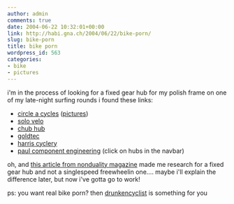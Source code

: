```yaml
---
author: admin
comments: true
date: 2004-06-22 10:32:01+00:00
link: http://habi.gna.ch/2004/06/22/bike-porn/
slug: bike-porn
title: bike porn
wordpress_id: 563
categories:
- bike
- pictures
---
```


i'm in the process of looking for a fixed gear hub for my polish frame
on one of my late-night surfing rounds i found these links:

- [circle a cycles](http://www.circleacycles.com/) ([pictures](http://www.circleacycles.com/gallery.asp))
- [solo velo](http://www.angelfire.com/ca6/solovelo/SoloVeloPhotos1.html)
- [chub hub](http://www.chubhub.com/pictures.php)
- [goldtec](http://www.betd.co.uk/acatalog/BETD_SHOP_Goldtec_Products_22.html)
- [harris cyclery](http://www.sheldonbrown.com/harris/fixed-hubs.html)
- [paul component engineering](http://www.paulcomp.com/) (click on hubs in the navbar)

oh, and [this article from nonduality magazine](http://www.nonduality.com/900gg.htm) made me research for a fixed gear hub and not a singlespeed freewheelin one....
maybe i'll explain the difference later, but now i've gotta go to work!

ps: you want real bike porn? then [drunkencyclist](http://www.drunkcyclist.com/index1.html) is something for you
